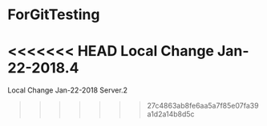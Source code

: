 # ForGitTesting

<<<<<<< HEAD
Local Change Jan-22-2018.4
=======
Local Change Jan-22-2018 Server.2
>>>>>>> 27c4863ab8fe6aa5a7f85e07fa39a1d2a14b8d5c

